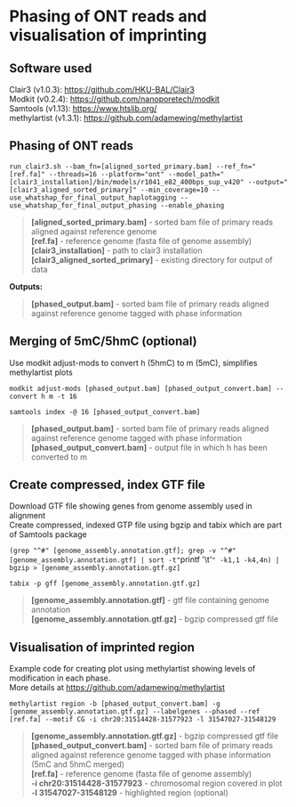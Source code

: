 # Phasing of ONT reads and visualisation of imprinting  
## Software used  
Clair3 (v1.0.3): https://github.com/HKU-BAL/Clair3  
Modkit (v0.2.4): https://github.com/nanoporetech/modkit  
Samtools (v1.13): https://www.htslib.org/    
methylartist (v1.3.1): https://github.com/adamewing/methylartist  
## Phasing of ONT reads
`run_clair3.sh --bam_fn=[aligned_sorted_primary.bam] --ref_fn="[ref.fa]" --threads=16 --platform="ont" --model_path="[clair3_installation]/bin/models/r1041_e82_400bps_sup_v420" --output="[clair3_aligned_sorted_primary]" --min_coverage=10 --use_whatshap_for_final_output_haplotagging --use_whatshap_for_final_output_phasing --enable_phasing`
>**[aligned_sorted_primary.bam]** - sorted bam file of primary reads aligned against reference genome  
>**[ref.fa]** - reference genome (fasta file of genome assembly)  
>**[clair3_installation]** - path to clair3 installation  
>**[clair3_aligned_sorted_primary]** - existing directory for output of data

**Outputs:** 
>**[phased_output.bam]** - sorted bam file of primary reads aligned against reference genome tagged with phase information  
## Merging of 5mC/5hmC (optional)
Use modkit adjust-mods to convert h (5hmC) to m (5mC), simplifies methylartist plots

`modkit adjust-mods [phased_output.bam] [phased_output_convert.bam] --convert h m -t 16`  

`samtools index -@ 16 [phased_output_convert.bam]`  

>**[phased_output.bam]** - sorted bam file of primary reads aligned against reference genome tagged with phase information
>**[phased_output_convert.bam]** - output file in which h has been converted to m  

## Create compressed, index GTF file
Download GTF file showing genes from genome assembly used in alignment  
Create compressed, indexed GTP file using bgzip and tabix which are part of Samtools package

`(grep "^#" [genome_assembly.annotation.gtf]; grep -v "^#" [genome_assembly.annotation.gtf] | sort -t"`printf '\t'`" -k1,1 -k4,4n) | bgzip > [genome_assembly.annotation.gtf.gz]`  

`tabix -p gff [genome_assembly.annotation.gtf.gz]`  
>**[genome_assembly.annotation.gtf]** - gtf file containing genome annotation  
>**[genome_assembly.annotation.gtf.gz]** - bgzip compressed gtf file
## Visualisation of imprinted region
Example code for creating plot using methylartist showing levels of modification in each phase.  
More details at https://github.com/adamewing/methylartist

`methylartist region -b [phased_output_convert.bam] -g [genome_assembly.annotation.gtf.gz] --labelgenes --phased --ref [ref.fa] --motif CG -i chr20:31514428-31577923 -l 31547027-31548129`
>**[genome_assembly.annotation.gtf.gz]** - bgzip compressed gtf file  
>**[phased_output_convert.bam]** - sorted bam file of primary reads aligned against reference genome tagged with phase information (5mC and 5hmC merged)  
>**[ref.fa]** - reference genome (fasta file of genome assembly)  
>**-i chr20:31514428-31577923** - chromosomal region covered in plot   
>**-l 31547027-31548129** - highlighted region (optional)
